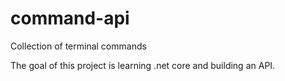 # command-api

Collection of terminal commands

The goal of this project is learning .net core and building an API.
